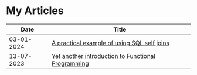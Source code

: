 # My Articles

| Date | Title |
|------|-------|
03-01-2024 | [A practical example of using SQL self joins](https://github.com/MarkAdell/my_articles/blob/main/self_joins_practical_examle/README.md)
13-07-2023 | [Yet another introduction to Functional Programming](https://github.com/MarkAdell/my_articles/blob/main/intro_to_functional_programming/README.md)